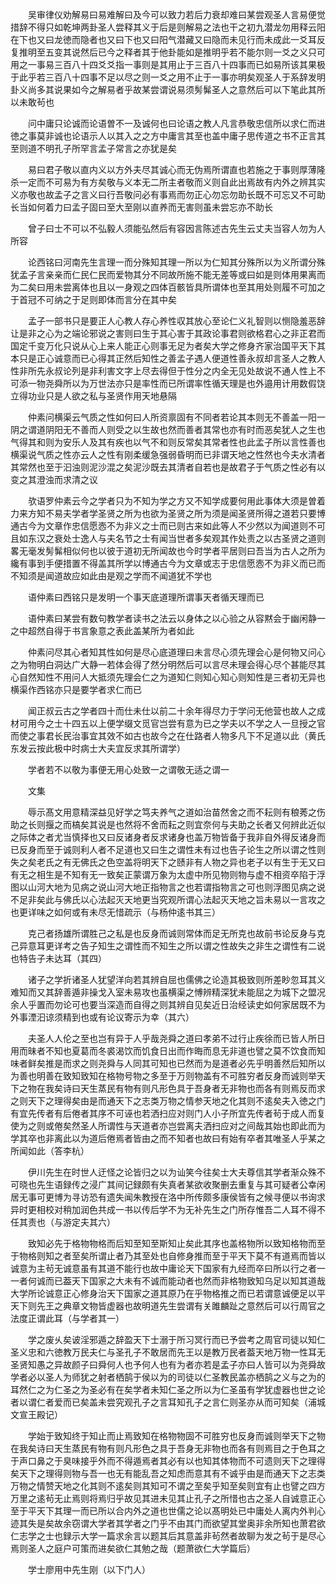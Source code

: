 <!-- { "loadSidebar": true } -->
　　吴审律仪劝解易曰易难解曰及今可以致力若后力衰却难曰某尝观圣人言易便觉措辞不得只如乾坤两卦圣人尝释其义于后是则解易之法也干之初九潜龙勿用释云阳在下也又曰龙徳而隐者也又曰下也又曰阳气潜藏又曰隐而未见行而未成此一爻耳反复推明至五变其说然后已今之释者其于他卦能如是推明乎若不能尔则一爻之义只可用之一事易三百八十四爻爻指一事则是其用止于三百八十四事而已如易所该其果极于此乎若三百八十四事不足以尽之则一爻之用不止于一事亦明矣观圣人于系辞发明卦义尚多其说果如今之解易者乎故某尝谓说易须髣髴圣人之意然后可以下笔此其所以未敢茍也

　　问中庸只论诚而论语曽不一及诚何也曰论语之教人凡言恭敬忠信所以求仁而进徳之事莫非诚也论语示人以其入之之方中庸言其至也盖中庸子思传道之书不正言其至则道不明孔子所罕言孟子常言之亦犹是矣

　　易曰君子敬以直内义以方外夫尽其诚心而无伪焉所谓直也若施之于事则厚薄隆杀一定而不可易为有方矣敬与义本无二所主者敬而义则自此出焉故有内外之辨其实义亦敬也故孟子之言义曰行吾敬问必有事焉而勿正心勿忘勿助长既不可忘又不可助长当如何着力曰孟子固曰至大至刚以直养而无害则虽未尝忘亦不助长

　　曾子曰士不可以不弘毅人须能弘然后有容因言陈述古先生云丈夫当容人勿为人所容

　　论西铭曰河南先生言理一而分殊知其理一所以为仁知其分殊所以为义所谓分殊犹孟子言亲亲而仁民仁民而爱物其分不同故所施不能无差等或曰如是则体用果离而为二矣曰用未尝离体也且以一身观之四体百骸皆具所谓体也至其用处则履不可加之于首冠不可纳之于足则即体而言分在其中矣

　　孟子一部书只是要正人心教人存心养性収其放心至论仁义礼智则以恻隐羞恶辞让是非之心为之端论邪说之害则曰生于其心害于其政论事君则欲格君心之非正君而国定千变万化只说从心上来人能正心则事无足为者矣大学之修身齐家治国平天下其本只是正心诚意而已心得其正然后知性之善孟子遇人便道性善永叔却言圣人之教人性非所先永叔论列是非利害文字上尽去得但于性分之内全无见处故说不通人性上不可添一物尧舜所以为万世法亦只是率性而已所谓率性循天理是也外邉用计用数假饶立得功业只是人欲之私与圣贤作用天地悬隔

　　仲素问横渠云气质之性如何曰人所资禀固有不同者若论其本则无不善盖一阳一阴之谓道阴阳无不善而人则受之以生故也然而善者其常也亦有时而恶矣犹人之生也气得其和则为安乐人及其有疾也以气不和则反常矣其常者性也此孟子所以言性善也横渠说气质之性亦云人之性有刚柔缓急强弱昏明而已非谓天地之性然也今夫水清者其常然也至于汩浊则泥沙混之矣泥沙既去其清者自若也是故君子于气质之性必有以变之其澄浊而求清之议

　　欤语罗仲素云今之学者只为不知为学之方又不知学成要何用此事体大须是曽着力来方知不易夫学者学圣贤之所为也欲为圣贤之所为须是闻圣贤所得之道若只要博通古今为文章作忠信愿悫不为非义之士而已则古来如此等人不少然以为闻道则不可且如东汉之衰处士逸人与夫名节之士有闻当世者多矣观其作处责之以古圣贤之道则畧无毫发髣髴相似何也以彼于道初无所闻故也今时学者平居则曰吾当为古人之所为纔有事到手便措置不得盖其所学以博通古今为文章或志于忠信愿悫不为非义而已而不知须是闻道故应如此由是观之学而不闻道犹不学也

　　语仲素曰西铭只是发明一个事天底道理所谓事天者循天理而已

　　语仲素曰某尝有数句教学者读书之法云以身体之以心验之从容黙会于幽闲静一之中超然自得于书言象意之表此盖某所为者如此

　　仲素问尽其心者知其性如何是尽心底道理曰未言尽心须先理会心是何物又问心之为物明白洞达广大静一若体会得了然分明然后可以言尽未理会得心尽个甚能尽其心自然知性不用问人大抵须先理会仁之为道知仁则知心知心则知性是三者初无异也横渠作西铭亦只是要学者求仁而已

　　闻正叔云古之学者四十而仕未仕以前二十余年得尽力于学问无他营也故人之成材可用今之士十四五以上便学缀文觅官岂尝有意为已之学夫以不学之人一旦授之官而使之事君长民治事宜其效不如古也故今之在仕路者人物多凡下不足道以此（黄氏东发云按此极中时病士大夫宜反求其所谓学）

　　学者若不以敬为事便无用心处致一之谓敬无适之谓一

　　文集

　　辱示髙文用意精深益见好学之笃夫养气之道如治苗然舍之而不耘则有稂莠之伤助之长则揠之而槁矣其说是也然将不舍而耘之则宜奈何与夫助之长者又何辨此近似之际体之者尤当慎择也又曰反诸身者反求诸身也盖万物皆备于我非自外得反诸身而已反身而至于诚则利人者不足道也又曰生之谓性未有过也告子论生之所以谓之性则失之矣老氏之有无佛氏之色空盖将明天下之赜非有人物之异也老子以有生于无又曰有无之相生是不知有无一致矣正蒙谓万象为太虚中所见物则物与虚不相资卒陷于浮图以山河大地为见病之说山河大地正指物言之也若谓指物言之可也则浮图见病之说不足非矣此与佛氏以心法起灭天地更当究观所谓心法起灭天地之旨未易以一言攻之也更详味之如何或有未尽无惜疏示（与杨仲逺书其三）

　　克己者扬雄所谓胜己之私是也反身而诚则常体而足无所克也故前书论反身与克己异意耳更详考之告子知生之谓性而不知生之所以谓之性故失之非生之谓性有二说也特告子未达耳（其四）

　　诸子之学折诸圣人犹望洋向若其辨自屈也儒佛之论造其极致则所差眇忽耳其义难知而又其辞善遁非操戈入室未易攻也虽横渠之愽辨精深犹未能屈之为城下之盟况余人乎置而勿论可也要当深造而自得之则其辨自见矣近日治经读史如何家居既不为外事湮汩谅须精到也或有论议寄示为幸（其六）

　　夫圣人人伦之至也岂有异于人乎哉尧舜之道曰孝弟不过行止疾徐而已皆人所日用而昧者不知也夏葛而冬裘渴饮而饥食日出而作晦而息无非道也譬之莫不饮食而知味者鲜矣推是而求之则尧舜与人同其可知也已然而为是道者必先乎明善然后知所以为善也明善在致知致知在格物号物之多至于万则物盖有不可胜穷者反身而诚则举天下之物在我矣诗曰天生蒸民有物有则凡形色具于吾身者无非物也而各有则焉反而求之则天下之理得矣由是而通天下之志类万物之情参天地之化其则不逺矣夫入徳之门有宜先传者有后倦者其序不可诬也若洒扫应对则门人小子所宜先传者茍于成人而复使为之则或倦矣然圣人所谓性与天道者亦岂尝离夫洒扫应对之间哉其始也即此而为学其卒也非离此以为道后倦焉者皆由之而不知者也故曰有始有卒者其唯圣人乎某之所闻如此（答李杭）

　　伊川先生在时世人迂怪之论皆归之以为讪笑今往矣士大夫尊信其学者渐众殊不可晓也先生语録传之浸广其间记録颇有失真者某欲收聚删去重复与其可疑者公幸闲居无事可更博为寻访恐有遗失闻朱教授在洛中所传颇多康侯皆有之候寻便以书询求异时更相校对稍加润色共成一书以传后学不为无补先生之门所存惟吾二人耳不得不任其责也（与游定夫其六）

　　致知必先于格物物格而后知至知至斯知止矣此其序也盖格物所以致知格物而至于物格则知之者至矣所谓止者乃其至处也自修身推而至于平天下莫不有道焉而皆以诚意为主茍无诚意虽有其道不能行也故中庸论天下国家有九经而卒曰所以行之者一一者何诚而已葢天下国家之大未有不诚而能动者也然而非格物致知乌足以知其道哉大学所论诚意正心修身治天下国家之道其原乃在乎物格推之而已若谓意诚便足以平天下则先王之典章文物皆虚器也故明道先生尝谓有关雎麟趾之意然后可以行周官之法度正谓此耳（与学者其一）

　　学之废乆矣诐淫邪遁之辞盈天下士溺于所习冥行而已予尝考之周官司徒以知仁圣义忠和六徳教万民夫仁与圣孔子不敢居而先王以是教万民者葢天地万物一性耳无圣贤知愚之异故颜子曰舜何人也予何人也有为者亦若是孟子亦曰人皆可以为尧舜故学者必以圣人为师犹之射者栖鹄于侯以为的司徒以仁圣教民盖亦栖鹄之义与之为的耳然仁之为仁圣之为圣必有在矣学者未知仁圣之所以为仁圣虽有学犹虚器也世之论者以谓仁者爱而已矣盖未尝究观孔子之言耳知孔子之言仁则圣亦从而可知矣（浦城文宣王殿记）

　　学始于致知终于知止而止焉致知在格物物固不可胜穷也反身而诚则举天下之物在我矣诗曰天生蒸民有物有则凡形色之具于吾身无非物也而各有则焉目之于色耳之于声口鼻之于臭味接乎外而不得遁焉者其必有以也知其体物而不可遗则天下之理得矣天下之理得则物与吾一也无有能乱吾之知虑而意其有不诚乎由是而通天下之志类万物之情赞天地之化其则不逺矣则其知可不谓之至矣乎知至矣则宜有止也譬之四方万里之逺茍无止焉则将焉归乎故见其进未见其止孔子之所惜也古之圣人自诚意正心至于平天下其理一而已所以合内外之道也世儒之论以髙明处已中庸处人离内外判心迹其失是矣故余窃谓大学者其学者之门乎不由其门而欲望其堂奥非余所知也萧君欲仁志学之士也録示大学一篇求余言以题其后其意盖非茍然者故聊为发之茍于是尽心焉则圣人之庭户可策而进矣欲仁其勉之哉（题萧欲仁大学篇后）

　　学士廖用中先生刚（以下门人）

